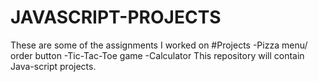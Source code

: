 # JAVASCRIPT-PROJECTS
These are some of the assignments I worked on
#Projects
-Pizza menu/ order button
-Tic-Tac-Toe game
-Calculator
This repository will contain Java-script projects.
